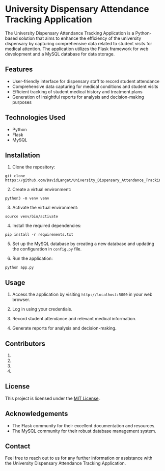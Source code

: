 # University Dispensary Attendance Tracking Application

The University Dispensary Attendance Tracking Application is a Python-based solution that aims to enhance the efficiency of the university dispensary by capturing comprehensive data related to student visits for medical attention. The application utilizes the Flask framework for web development and a MySQL database for data storage.

## Features

- User-friendly interface for dispensary staff to record student attendance
- Comprehensive data capturing for medical conditions and student visits
- Efficient tracking of student medical history and treatment plans
- Generation of insightful reports for analysis and decision-making purposes

## Technologies Used

- Python
- Flask
- MySQL

## Installation

1. Clone the repository:

```
git clone https://github.com/DavidLangat/University_Dispensary_Attendance_Tracking.git
```

2. Create a virtual environment:

```
python3 -m venv venv
```

3. Activate the virtual environment:

```
source venv/bin/activate
```

4. Install the required dependencies:

```
pip install -r requirements.txt
```

5. Set up the MySQL database by creating a new database and updating the configuration in `config.py` file.

6. Run the application:

```
python app.py
```

## Usage

1. Access the application by visiting `http://localhost:5000` in your web browser.

2. Log in using your credentials.

3. Record student attendance and relevant medical information.

4. Generate reports for analysis and decision-making.

## Contributors
1.
2.
3.
4.


## License

This project is licensed under the [MIT License](LICENSE).

## Acknowledgements

- The Flask community for their excellent documentation and resources.
- The MySQL community for their robust database management system.

## Contact


Feel free to reach out to us for any further information or assistance with the University Dispensary Attendance Tracking Application.
